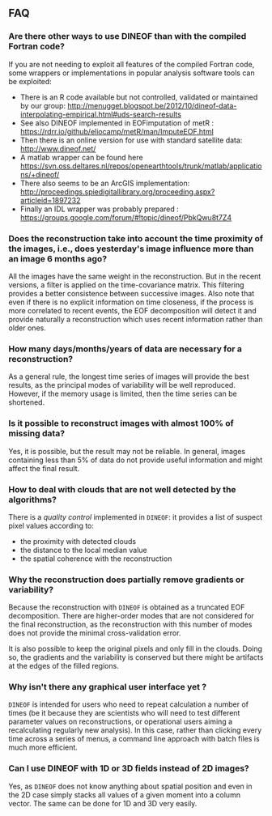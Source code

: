 ## FAQ

### Are there other ways to use DINEOF than with the compiled Fortran code?

If you are not needing to exploit all features of the compiled Fortran code, some wrappers or implementations in popular analysis software tools can be exploited:

* There is an R code available but not controlled, validated or maintained by our group: http://menugget.blogspot.be/2012/10/dineof-data-interpolating-empirical.html#uds-search-results
* See also DINEOF implemented in EOFimputation of metR : https://rdrr.io/github/eliocamp/metR/man/ImputeEOF.html
* Then there is an online version for use with standard satellite data: http://www.dineof.net/
* A matlab wrapper can be found here https://svn.oss.deltares.nl/repos/openearthtools/trunk/matlab/applications/+dineof/
* There also seems to be an ArcGIS implementation: http://proceedings.spiedigitallibrary.org/proceeding.aspx?articleid=1897232
* Finally an IDL wrapper was probably prepared : https://groups.google.com/forum/#!topic/dineof/PbkQwu8t7Z4


### Does the reconstruction take into account the time proximity of the images, i.e., does yesterday's image influence more than an image 6 months ago?

All the images have the same weight in the reconstruction. But in the recent versions, a filter is applied on the time-covariance matrix. This filtering provides a better consistence between successive images. Also note that even if there is no explicit information on time closeness, if the process is more correlated to recent events, the EOF decomposition will detect it and provide naturally a reconstruction which uses recent information rather than older ones.

### How many days/months/years of data are necessary for a reconstruction?

As a general rule, the longest time series of images will provide the best results, as the principal modes of variability will be well reproduced. However, if the memory usage is limited, then the time series can be shortened.

### Is it possible to reconstruct images with almost 100% of missing data?

Yes, it is possible, but the result may not be reliable. In general, images containing less than 5% of data do not provide useful information and might affect the final result.

### How to deal with clouds that are not well detected by the algorithms?

There is a _quality control_ implemented in `DINEOF`: it provides a list of suspect pixel values according to:
- the proximity with detected clouds
- the distance to the local median value
- the spatial coherence with the reconstruction

### Why the reconstruction does partially remove gradients or variability?

Because the reconstruction with `DINEOF` is obtained as a truncated EOF decomposition. There are higher-order modes that are not considered for the final reconstruction, as the reconstruction with this number of modes does not provide the minimal cross-validation error.

It is also possible to keep the original pixels and only fill in the clouds. Doing so, the gradients and the variability is conserved but there might be artifacts at the edges of the filled regions.

### Why isn't there any graphical user interface yet ?

`DINEOF` is intended for users who need to repeat calculation a number of times (be it because they are scientists who will need to test different parameter values on reconstructions, or operational users aiming a recalculating regularly new analysis). In this case, rather than clicking every time across a series of menus, a command line approach with batch files is much more efficient.

### Can I use DINEOF with 1D or 3D fields instead of 2D images?

Yes, as `DINEOF` does not know anything about spatial position and even in the 2D case simply stacks all values of a given moment into a column vector. The same can be done for 1D and 3D very easily.
